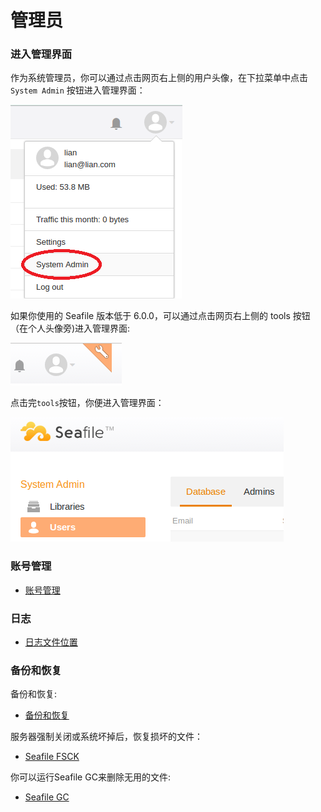 # 管理员

### 进入管理界面

作为系统管理员，你可以通过点击网页右上侧的用户头像，在下拉菜单中点击 `System Admin` 按钮进入管理界面：

![进入系统管理界面](../images/system-admin-entrance.png)

如果你使用的 Seafile 版本低于 6.0.0，可以通过点击网页右上侧的 tools 按钮（在个人头像旁)进入管理界面:

![进入系统管理界面](../images/tools-button.png)

点击完`tools`按钮，你便进入管理界面：

![系统管理界面](../images/system-admin.png)

### 账号管理

* [账号管理](account.md)

### 日志

* [日志文件位置](logs.md)

### 备份和恢复

备份和恢复:

* [备份和恢复](backup_recovery.md)

服务器强制关闭或系统坏掉后，恢复损坏的文件：

* [Seafile FSCK](seafile_fsck.md)

你可以运行Seafile GC来删除无用的文件:

* [Seafile GC](seafile_gc.md)
